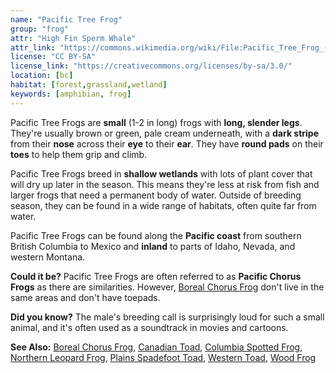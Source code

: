 ```yaml
---
name: "Pacific Tree Frog"
group: "frog"
attr: "High Fin Sperm Whale"
attr_link: "https://commons.wikimedia.org/wiki/File:Pacific_Tree_Frog_(Pseudacris_regilla)_3.JPG"
license: "CC BY-SA"
license_link: "https://creativecommons.org/licenses/by-sa/3.0/"
location: [bc]
habitat: [forest,grassland,wetland]
keywords: [amphibian, frog]
---
```

Pacific Tree Frogs are **small** (1-2 in long) frogs with **long, slender legs**. They're usually brown or green, pale cream underneath, with a **dark stripe** from their **nose** across their **eye** to their **ear**. They have **round pads** on their **toes** to help them grip and climb.

Pacific Tree Frogs breed in **shallow wetlands** with lots of plant cover that will dry up later in the season. This means they're less at risk from fish and larger frogs that need a permanent body of water. Outside of breeding season, they can be found in a wide range of habitats, often quite far from water.

Pacific Tree Frogs can be found along the **Pacific coast** from southern British Columbia to Mexico and **inland** to parts of Idaho, Nevada, and western Montana.

**Could it be?** Pacific Tree Frogs are often referred to as **Pacific Chorus Frogs** as there are similarities. However, [Boreal Chorus Frog](/herps/borchor/) don't live in the same areas and don't have toepads.

**Did you know?** The male's breeding call is surprisingly loud for such a small animal, and it's often used as a soundtrack in movies and cartoons.

<!-- generated, do not edit -->
**See Also:**
[Boreal Chorus Frog](/herps/borchor/),
[Canadian Toad](/herps/cantoad/),
[Columbia Spotted Frog](/herps/colsfrog/),
[Northern Leopard Frog](/herps/norlfrog/),
[Plains Spadefoot Toad](/herps/plainspade/),
[Western Toad](/herps/westtoad/),
[Wood Frog](/herps/woodfrog/)
